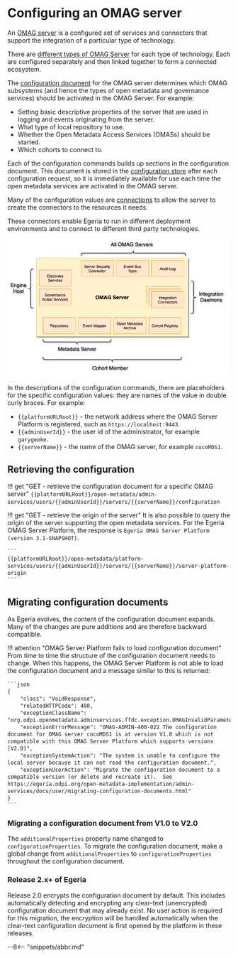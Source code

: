 <!-- SPDX-License-Identifier: CC-BY-4.0 -->
<!-- Copyright Contributors to the Egeria project 2020. -->

# Configuring an OMAG server

An [OMAG server](/egeria-docs/concepts/omag-server.md) is a configured set
of services and connectors that support the integration of a particular type of technology.

There are [different types of OMAG Server](/egeria-docs/concepts/omag-server.md#types-of-omag-server)
for each type of technology.
Each are configured separately and then linked together to form
a connected ecosystem.

The [configuration document](/egeria-docs/concepts/configuration-document.md)
for the OMAG server determines which OMAG subsystems (and hence the types of open
metadata and governance services) should be activated in the OMAG Server.
For example:

- Setting basic descriptive properties of the server that are used in logging and events
  originating from the server.
- What type of local repository to use.
- Whether the Open Metadata Access Services (OMASs) should be started.
- Which cohorts to connect to.

Each of the configuration commands builds up sections in the configuration document.
This document is stored in the [configuration store](/egeria-docs/concepts/configuration-document/#storage) after each
configuration request, so
it is immediately available for use each time the open metadata services are activated
in the OMAG server.

Many of the configuration values are
[connections](/egeria-docs/concepts/connection) to allow
the server to create the connectors to the resources it needs.

These connectors enable Egeria to run in different deployment environments and
to connect to different third party technologies.

![Connector types supported by the OMAG servers](omag-server-connector-types.png)

In the descriptions of the configuration commands, there are placeholders
for the specific configuration values: they are names of the value in double curly braces.
For example:

- `{{platformURLRoot}}` - the network address where the OMAG Server Platform is registered, such as `https://localhost:9443`.
- `{{adminUserId}}` - the user id of the administrator, for example `garygeeke`.
- `{{serverName}}` - the name of the OMAG server, for example `cocoMDS1`.

## Retrieving the configuration

!!! get "GET - retrieve the configuration document for a specific OMAG server"
    ```
    {{platformURLRoot}}/open-metadata/admin-services/users/{{adminUserId}}/servers/{{serverName}}/configuration
    ```

!!! get "GET - retrieve the origin of the server"
    It is also possible to query the origin of the server supporting the open metadata services.
    For the Egeria OMAG Server Platform, the response is `Egeria OMAG Server Platform (version 3.1-SNAPSHOT)`.

    ```
    {{platformURLRoot}}/open-metadata/platform-services/users/{{adminUserId}}/servers/{{serverName}}/server-platform-origin
    ```

## Migrating configuration documents

As Egeria evolves, the content of the configuration document expands.
Many of the changes are pure additions and are therefore backward compatible.

!!! attention "OMAG Server Platform fails to load configuration document"
    From time to time the structure of the configuration document needs to
    change. When this happens, the OMAG Server Platform is not able to load the
    configuration document and a message similar to this is returned:

    ```json
    {
        "class": "VoidResponse",
        "relatedHTTPCode": 400,
        "exceptionClassName": "org.odpi.openmetadata.adminservices.ffdc.exception.OMAGInvalidParameterException",
        "exceptionErrorMessage": "OMAG-ADMIN-400-022 The configuration document for OMAG server cocoMDS1 is at version V1.0 which is not compatible with this OMAG Server Platform which supports versions [V2.0]",
        "exceptionSystemAction": "The system is unable to configure the local server because it can not read the configuration document.",
        "exceptionUserAction": "Migrate the configuration document to a compatible version (or delete and recreate it).  See https://egeria.odpi.org/open-metadata-implementation/admin-services/docs/user/migrating-configuration-documents.html"
    }
    ```

### Migrating a configuration document from V1.0 to V2.0

The `additionalProperties` property name changed to `configurationProperties`.
To migrate the configuration document, make a global change from
`additionalProperties` to `configurationProperties` throughout the configuration document.

### Release 2.x+ of Egeria

Release 2.0 encrypts the configuration document by default. This includes automatically
detecting and encrypting any clear-text (unencrypted) configuration document that may already
exist. No user action is required for this migration, the encryption will be handled
automatically when the clear-text configuration document is first opened by the platform in
these releases.

--8<-- "snippets/abbr.md"
